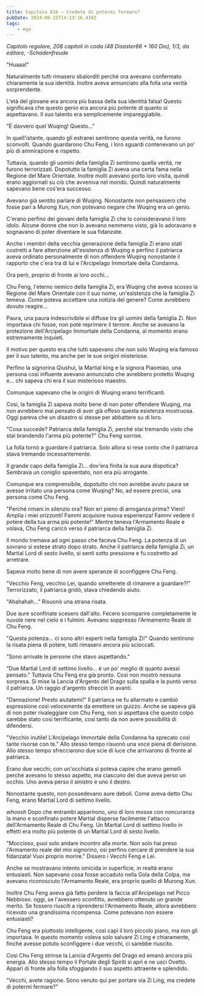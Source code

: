 ```yaml
---
title: Capitolo 816 – Credete di potermi fermare?
pubDate: 2024-06-25T14:13:16.434Z
tags:
    - mga
---
```



<em>Capitolo regolare,
208 capitoli in coda (48 Disaster66 + 160 Dio), 1/3,
da editare,
-Schadenfreude</em>


"Huaaa!"


Naturalmente tutti rimasero sbalorditi perché ora avevano confermato chiaramente la sua identità. Inoltre aveva annunciato alla folla una verità sorprendente.


L'età del giovane era ancora più bassa della sua identità falsa! Questo significava che questo genio era ancora più potente di quanto si aspettavano. Il suo talento era semplicemente impareggiabile.


"È davvero quel Wuqing! Questo..."


In quell'istante, quando gli estranei sentirono questa verità, ne furono sconvolti. Quando guardarono Chu Feng, i loro sguardi contenevano un po' più di ammirazione e rispetto.


Tuttavia, quando gli uomini della famiglia Zi sentirono quella verità, ne furono terrorizzati. Dopotutto la famiglia Zi aveva una certa fama nella Regione del Mare Orientale. Inoltre molti avevano porto loro visita, quindi erano aggiornati su ciò che avveniva nel mondo. Quindi naturalmente sapevano bene cos'era successo.


Avevano già sentito parlare di Wuqing. Nonostante non pensassero che fosse pari a Murong Xun, non potevano negare che Wuqing era un genio.


C'erano perfino dei giovani della famiglia Zi che lo consideravano il loro idolo. Alcune donne che non lo avevano nemmeno visto, già lo adoravano e sognavano di poter diventare le sua fidanzate.


Anche i membri della vecchia generazione della famiglia Zi erano stati costretti a fare attenzione all'esistenza di Wuqing e perfino il patriarca aveva ordinato personalmente di non offendere Wuqing nonostante il rapporto che c'era tra di lui e l'Arcipelago Immortale della Condanna.


Ora però, proprio di fronte ai loro occhi...


Chu Feng, l'eterno nemico della famiglia Zi, era Wuqing che aveva scosso la Regione del Mare Orientale con il suo nome, un'esistenza che la famiglia Zi temeva. Come poteva accettare una notizia del genere? Come avrebbero dovuto reagire...


Paura, una paura indescrivibile si diffuse tra gli uomini della famiglia Zi. Non importava chi fosse, non poté reprimere il terrore. Anche se avevano la protezione dell'Arcipelago Immortale della Condanna, al momento erano estremamente inquieti.


Il motivo per questo era che tutti sapevano che non solo Wuqing era famoso per il suo talento, ma anche per le sue origini misteriose.


Perfino la signorina Qiushui, la Martial king e la signora Piaomiao, una persona così influente avevano annunciato che avrebbero protetto Wuqing e... chi sapeva chi era il suo misterioso maestro.


Comunque sapevano che le origini di Wuqing erano terrificanti.


Così, la famiglia Zi sapeva molto bene di non poter offendere Wuqing, ma non avrebbero mai pensato di aver già offeso questa esistenza mostruosa. Oggi pareva che un disastro si stesse per abbattere su di loro.


"Cosa succede? Patriarca della famiglia Zi, perché stai tremando visto che stai brandendo l'arma più potente?" Chu Feng sorrise.


La folla tornò a guardare il patriarca. Solo allora si rese conto che il patriarca stava tremando incessantemente.


Il grande capo della famiglia Zi... dov'era finita la sua aura dispotica? Sembrava un coniglio spaventato, non era più arrogante.


Comunque era comprensibile, dopotutto chi non avrebbe avuto paura se avesse irritato una persona come Wuqing? No, ad essere precisi, una persona come Chu Feng.


"Perché rimani in silenzio ora? Non eri pieno di arroganza prima? Vieni! Amplia i miei orizzonti! Fammi acquisire nuova esperienza! Fammi vedere il potere della tua arma più potente!" Mentre teneva l'Armamento Reale e volava, Chu Feng caricò verso il patriarca della famiglia Zi.


Il mondo tremava ad ogni passo che faceva Chu Feng. La potenza di un sovrano si estese strato dopo strato. Anche il patriarca della famiglia Zi, un Martial Lord di sesto livello, si sentì sotto pressione e fu costretto ad arretrare.


Sapeva molto bene di non avere speranze di sconfiggere Chu Feng.


"Vecchio Feng, vecchio Lei, quando smetterete di rimanere a guardare?!" Terrorizzato, il patriarca gridò, stava chiedendo aiuto.


"Ahahahah..." Risuonò una strana risata.


Due aure sconfinate scesero dall'alto. Fecero scomparire completamente le nuvole nere nel cielo e i fulmini. Avevano soppresso l'Armamento Reale di Chu Feng.


"Questa potenza... ci sono altri esperti nella famiglia Zi!" Quando sentirono la risata piena di potere, tutti rimasero ancora più scioccati.


"Sono arrivate le persone che stavo aspettando."


"Due Martial Lord di settimo livello... è un po' meglio di quanto avessi pensato." Tuttavia Chu Feng era già pronto. Così non mostrò nessuna sorpresa. Si mise la Lancia d'Argento del Drago sulla spalla e la puntò verso il patriarca. Un raggio d'argento sfrecciò in avanti.


"Dannazione! Presto aiutatemi!" Il patriarca ne fu allarmato e cambiò espressione così velocemente da emettere un guizzo. Anche se sapeva già di non poter rivaleggiare con Chu Feng, non si aspettava che questo colpo sarebbe stato così terrificante, così tanto da non avere possibilità di difendersi.


"Vecchio inutile! L'Arcipelago Immortale della Condanna ha sprecato così tante risorse con te." Allo stesso tempo risuonò una voce piena di derisione. Allo stesso tempo sfrecciarono due scie di luce che arrivarono di fronte al patriarca.


Erano due vecchi; con un'occhiata si poteva capire che erano gemelli perché avevano lo stesso aspetto, ma ciascuno dei due aveva perso un occhio. Uno aveva perso il sinistro e uno il destro.


Nonostante questo, non possedevano aure deboli. Come aveva detto Chu Feng, erano Martial Lord di settimo livello.


*whoosh* Dopo che entrambi apparirono, uno di loro mosse con noncuranza la mano e sconfinato potere Martial disperse facilmente l'attacco dell'Armamento Reale di Chu Feng. Un Martial Lord di settimo livello in effetti era molto più potente di un Martial Lord di sesto livello.


"Moccioso, puoi solo andare incontro alla morte. Non solo hai preso l'Armamento reale del mio signorino, osi perfino cercare di prendere la sua fidanzata! Vuoi proprio morire." Dissero i Vecchi Feng e Lei.


Anche se mostravano intento omicida in superficie, in realtà erano entusiasti. Non sapevano cosa fosse accaduto nella Gola della Colpa, ma avevano riconosciuto l'Armamento Reale, era proprio quello di Murong Xun.


Inoltre Chu Feng aveva già fatto perdere la faccia all'Arcipelago nel Picco Nebbioso. oggi, se l'avessero sconfitto, avrebbero ottenuto un grande merito. Se fossero riusciti a riprendersi l'Armamento Reale, allora avrebbero ricevuto una grandissima ricompensa. Come potevano non essere entusiasti?


Chu Feng era piuttosto intelligente, così capì il loro piccolo piano, ma non gli importava. In questo momento voleva solo salvare Zi Ling e chiaramente, finché avesse potuto sconfiggere i due vecchi, ci sarebbe riuscito.


Così Chu Feng strinse la Lancia d'Argento del Drago ed emanò ancora più energia. Allo stesso tempo il Portale degli Spiriti si aprì e ne uscì Ovetto. Apparì di fronte alla folla sfoggiando il suo aspetto attraente e splendido.


"Vecchi, avete ragione. Sono venuto qui per portare via Zi Ling, ma credete di potermi fermare?"
                                


                                



